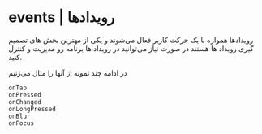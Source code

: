 # events | رویدادها

رویداد‌ها همواره با یک حرکت کاربر فعال می‌شوند و یکی از مهترین بخش های تصمیم گیری رویداد ها هستند در صورت نیاز می‌توانید
در رویداد ها برنامه رو مدیریت و کنترل کنید.

در ادامه چند نمونه از آنها را مثال می‌زنیم

```
onTap
onPressed
onChanged
onLongPressed
onBlur
onFocus
```
